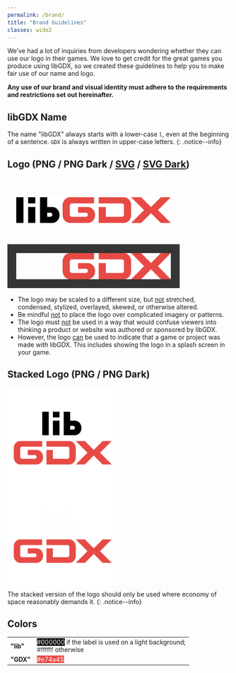 ```yaml
---
permalink: /brand/
title: "Brand Guidelines"
classes: wide2
---
```


We’ve had a lot of inquiries from developers wondering whether they can use our logo in their games. We love to get credit for the great games you produce using libGDX, so we created these guidelines to help you to make fair use of our name and logo.

**Any use of our brand and visual identity must adhere to the requirements and restrictions set out hereinafter.**

## libGDX Name
The name "libGDX" always starts with a lower-case `l`, even at the beginning of a sentence. `GDX` is always written in upper-case letters.
{: .notice--info}

## Logo (<span class="pseudolink" onclick="location='/assets/brand/logo.png'">PNG</span> / <span class="pseudolink" onclick="location='/assets/brand/logo_dark.png'">PNG Dark</span> / <a href="/assets/brand/logo.svg" download>SVG</a> / <a href="/assets/brand/logo_dark.svg" download>SVG Dark</a>)
<img alt="libGDX Logo" src="/assets/brand/logo.png" style="max-width: 350px; margin-top:25px; padding: 20px;">
<img alt="libGDX Logo Dark" src="/assets/brand/logo_dark.png" style="max-width: 350px; margin-top:25px; background-color:#353535; padding: 20px;">

<div class="notice--info">
<ul>
<li>The logo may be scaled to a different size, but <u>not</u> stretched, condensed, stylized, overlayed, skewed, or otherwise altered.</li>
<li>Be mindful <u>not</u> to place the logo over complicated imagery or patterns.</li>
<li>The logo must <u>not</u> be used in a way that would confuse viewers into thinking a product or website was authored or sponsored by libGDX.</li>
<li>However, the logo <u>can</u> be used to indicate that a game or project was made <i>with</i> libGDX. This includes showing the logo in a splash screen in your game.</li>
</ul>
</div>

## Stacked Logo (<span class="pseudolink" onclick="location='/assets/brand/stacked.png'">PNG</span> / <span class="pseudolink" onclick="location='/assets/brand/stacked_dark.png'">PNG Dark</span>)
<img alt="libGDX Stacked Logo" src="/assets/brand/stacked.png" style="max-width: 250px; margin-bottom:-5px; margin-right: 5px;">
<img alt="libGDX Stacked Logo Dark" src="/assets/brand/stacked_dark.png" style="max-width: 250px; ; margin-bottom:-5px; background-color:#353535;">

The stacked version of the logo should only be used where economy of space reasonably demands it.
{: .notice--info}

## Colors
<table>
<tr>
<td><b>"lib"</b></td>
<td><span style="background-color:#000000; color:#FFFFFF">#000000</span> if the label is used on a light background; <br/><span style="background-color:#FFFFFF; color:#353535">#ffffff</span> otherwise</td>
</tr>
<tr>
<td><b>"GDX"</b></td>
<td><span style="background-color:#E74A45; color:#FFFFFF">#e74a45</span></td>
</tr>
</table>
